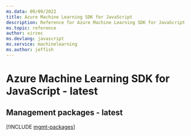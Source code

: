 ```yaml
---
ms.data: 09/09/2022
title: Azure Machine Learning SDK for JavaScript
description: Reference for Azure Machine Learning SDK for JavaScript
ms.topic: reference
author: xirzec
ms.devlang: javascript
ms.service: machinelearning
ms.author: jeffish
---
```

# Azure Machine Learning SDK for JavaScript - latest

## Management packages - latest
[!INCLUDE [mgmt-packages](machine-learning-mgmt-index.md)]